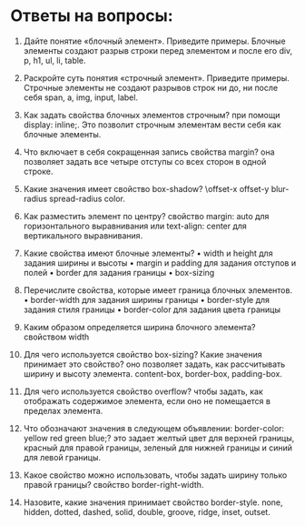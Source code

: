 # Ответы на вопросы:

1. Дайте понятие «блочный элемент». Приведите примеры.
Блочные элементы создают разрыв строки перед элементом и после его
div, p, h1, ul, li, table.

2. Раскройте суть понятия «строчный элемент». Приведите
примеры.
Строчные элементы не создают разрывов строк  ни до, ни после себя 
span, a, img, input, label.

3. Как задать свойства блочных элементов строчным?
при помощи display: inline;. Это позволит строчным элементам вести себя как блочные элементы.

4. Что включает в себя сокращенная запись свойства margin?
она позволяет задать все четыре отступы со всех сторон в одной строке.

5. Какие значения имеет свойство box-shadow?
 \offset-x offset-y blur-radius spread-radius color.

6. Как разместить элемент по центру?
свойство margin: auto для горизонтального выравнивания или text-align: center для вертикального выравнивания.

7. Какие свойства имеют блочные элементы?
•	width и height для задания ширины и высоты
•	margin и padding для задания отступов и полей
•	border для задания границы
•   box-sizing

8. Перечислите свойства, которые имеет граница блочных
элементов.
•	border-width для задания ширины границы
•	border-style для задания стиля границы
•	border-color для задания цвета границы

9. Каким образом определяется ширина блочного элемента?
свойством width

10. Для чего используется свойство box-sizing? Какие значения
принимает это свойство?
оно позволяет задать, как рассчитывать ширину и высоту элемента.
content-box, border-box, padding-box. 

11. Для чего используется свойство overflow?
чтобы задать, как отображать содержимое элемента, если оно не помещается в пределах элемента. 

12. Что обозначают значения в следующем объявлении:
border-color: yellow red green blue;?
это задает желтый цвет для верхней границы, красный для правой границы, зеленый для нижней границы и синий для левой границы.

13. Какое свойство можно использовать, чтобы задать ширину
только правой границы?
свойство border-right-width. 

14. Назовите, какие значения принимает свойство border-style.
none, hidden, dotted, dashed, solid, double, groove, ridge, inset, outset.

